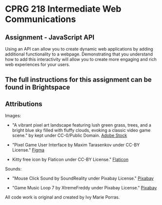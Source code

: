 # CPRG 218 Intermediate Web Communications
## Assignment - JavaScript API

Using an API can allow you to create dynamic web applications by adding additional functionality to a webpage. Demonstrating that you understand how to add this interactivity will allow you to create more engaging and rich web experiences for your users.

## The full instructions for this assignment can be found in Brightspace

## Attributions

Images:
- "A vibrant pixel art landscape featuring lush green grass, trees, and a bright blue sky filled with fluffy clouds, evoking a classic video game scene." by kept under CC-0/Public Domain. [Adobe Stock](https://stock.adobe.com/si/images/a-vibrant-pixel-art-landscape-featuring-lush-green-grass-trees-and-a-bright-blue-sky-filled-with-fluffy-clouds-evoking-a-classic-video-game-scene/986546394?isa0=1&state=%7B%22ac%22%3A%22stock.adobe.com%22%7D)

- "Pixel Game User Interface by Maxim Tarasenkov under CC-BY License." [Figma](https://www.figma.com/community/file/1011931045593978833)

- Kitty free icon by Flaticon under CC-BY License." [Flaticon](https://www.flaticon.com/free-icon/kitty_763769?term=laughing&page=1&position=64&origin=search&related_id=763769)

Sounds:
- "Mouse Click Sound by SoundReality under Pixabay License." [Pixabay](https://pixabay.com/sound-effects/mouse-click-sound-233951/)

- "Game Music Loop 7 by XtremeFreddy under Pixabay License." [Pixabay](https://pixabay.com/sound-effects/game-music-loop-7-145285/)



All code work is original and created by Ivy Marie Porras.
